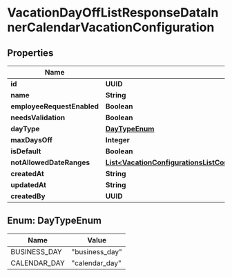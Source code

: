 

# VacationDayOffListResponseDataInnerCalendarVacationConfiguration


## Properties

| Name | Type | Description | Notes |
|------------ | ------------- | ------------- | -------------|
|**id** | **UUID** |  |  [optional] |
|**name** | **String** |  |  [optional] |
|**employeeRequestEnabled** | **Boolean** |  |  [optional] |
|**needsValidation** | **Boolean** |  |  [optional] |
|**dayType** | [**DayTypeEnum**](#DayTypeEnum) |  |  [optional] |
|**maxDaysOff** | **Integer** |  |  [optional] |
|**isDefault** | **Boolean** |  |  [optional] |
|**notAllowedDateRanges** | [**List&lt;VacationConfigurationsListConfigurationsResponseDataInnerNotAllowedDateRangesInner&gt;**](VacationConfigurationsListConfigurationsResponseDataInnerNotAllowedDateRangesInner.md) |  |  [optional] |
|**createdAt** | **String** |  |  [optional] |
|**updatedAt** | **String** |  |  [optional] |
|**createdBy** | **UUID** |  |  [optional] |



## Enum: DayTypeEnum

| Name | Value |
|---- | -----|
| BUSINESS_DAY | &quot;business_day&quot; |
| CALENDAR_DAY | &quot;calendar_day&quot; |



